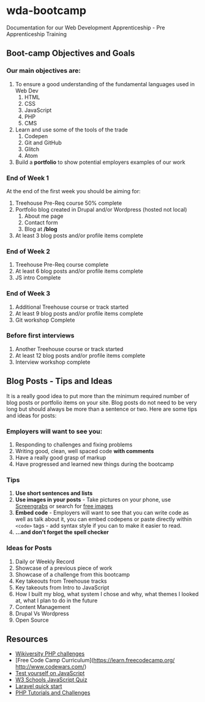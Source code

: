 # wda-bootcamp
Documentation for our Web Development Apprenticeship - Pre Apprenticeship Training

## Boot-camp Objectives and Goals

### Our main objectives are:
1. To ensure a good understanding of the fundamental languages used in Web Dev
    1. HTML
    1. CSS
    1. JavaScript
    1. PHP
    1. CMS
1. Learn and use some of the tools of the trade
    1. Codepen
    1. Git and GitHub
    1. Glitch
    1. Atom
1. Build a **portfolio** to show potential employers examples of our work

### End of Week 1
At the end of the first week you should be aiming for:
1. Treehouse Pre-Req course 50% complete
1. Portfolio blog created in Drupal and/or Wordpress (hosted not local)
    1. About me page
    1. Contact form
    1. Blog at **/blog**
1. At least 3 blog posts and/or profile items complete

### End of Week 2

1. Treehouse Pre-Req course complete
1. At least 6 blog posts and/or profile items complete
1. JS intro Complete

### End of Week 3
1. Additional Treehouse course or track started
1. At least 9 blog posts and/or profile items complete
1. Git workshop Complete

### Before first interviews
1. Another Treehouse course or track started
1. At least 12 blog posts and/or profile items complete
1. Interview workshop complete


## Blog Posts - Tips and Ideas
It is a really good idea to put more than the minimum required number of blog posts or portfolio items on your site. Blog posts do not need to be very long but should always be more than a sentence or two. Here are some tips and ideas for posts:

### Employers will want to see you:
1. Responding to challenges and fixing problems
1. Writing good, clean, well spaced code **with comments**
1. Have a really good grasp of markup
1. Have progressed and learned new things during the bootcamp

### Tips
1. **Use short sentences and lists**
1. **Use images in your posts** - Take pictures on your phone, use  [Screengrabs](https://chrome.google.com/webstore/detail/awesome-screenshot-minus/bnophbnknjcjnbadhhkciahanapffepm?hl=en) or search for [free images](https://medium.com/@dustin/stock-photos-that-dont-suck-62ae4bcbe01b)
1. **Embed code** - Employers will want to see that you can write code as well as talk about it, you can embed codepens or paste directly within `<code>` tags - add syntax style if you can to make it easier to read.
1. **...and don't forget the spell checker**

### Ideas for Posts
1. Daily or Weekly  Record
1. Showcase of a previous piece of work
1. Showcase of a challenge from this bootcamp
1. Key takeouts from Treehouse tracks
1. Key takeouts from Intro to JavaScript
1. How I built my blog, what system I chose and why, what themes I looked at, what I plan to do in the future
1. Content Management
1. Drupal Vs Wordpress
1. Open Source

## Resources

* [Wikiversity PHP challenges](https://en.wikiversity.org/wiki/Web_Design/PHP_challenges)
* [Free Code Camp Curriculum](https://learn.freecodecamp.org/
http://www.codewars.com/)
* [Test yourself on JavaScript](http://jonathannicol.com/blog/2012/04/15/test-your-javascript-skills-with-js-assessment/ )
* [W3 Schools JavaScript Quiz](https://www.w3schools.com/js/js_quiz.asp)
* [Laravel quick start](https://laravel.com/docs/4.2/quick)
* [PHP Tutorials and Challenges](https://freshdesignweb.com/php-tutorial-and-examples-for-beginners/)
